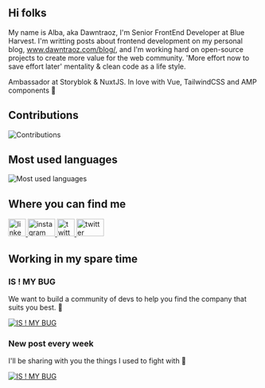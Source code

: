 ## Hi folks

My name is Alba, aka Dawntraoz, I'm Senior FrontEnd Developer at Blue Harvest. I'm writting posts about frontend development on my personal blog, www.dawntraoz.com/blog/, and I'm working hard on open-source projects to create more value for the web community. 'More effort now to save effort later' mentality & clean code as a life style.

Ambassador at Storyblok & NuxtJS. In love with Vue, TailwindCSS and AMP components 🥰

## Contributions

<img src="https://github-readme-stats.vercel.app/api?username=dawntraoz&show_icons=true&count_private=true&title_color=b794f4&text_color=ffffff&icon_color=ffffff&bg_color=1a202c&include_all_commits=true" alt="Contributions" />

## Most used languages

<img src="https://github-readme-stats.vercel.app/api/top-langs/?username=dawntraoz&layout=compact&title_color=553c9a&text_color=1a202c" alt="Most used languages" />

## Where you can find me

<p>
  <a href="https://www.linkedin.com/in/dawntraoz/" rel="nofollow">
    <img src="https://cdn.jsdelivr.net/npm/simple-icons@3.0.1/icons/linkedin.svg" alt="linkedin" height="35" />
  </a>

  <a href="https://www.instagram.com/dawntraoz/" rel="nofollow">
    <img src="https://cdn.jsdelivr.net/npm/simple-icons@3.0.1/icons/instagram.svg" alt="instagram" height="35" width="55" />
  </a>

  <a href="https://twitter.com/dawntraoz" rel="nofollow">
    <img src="https://cdn.jsdelivr.net/npm/simple-icons@3.0.1/icons/twitter.svg" alt="twitter" height="35" />
  </a>
  
  <a href="https://dev.to/dawntraoz" rel="nofollow">
    <img src="https://cdn.jsdelivr.net/npm/simple-icons@3.0.1/icons/dev-dot-to.svg" alt="twitter" height="35" width="55" />
  </a>
</p>

## Working in my spare time

### IS ! MY BUG
We want to build a community of devs to help you find the company that suits you best. 💜

<a href="https://www.dawntraoz.com/blog/presenting-our-new-project-is-not-my-bug/" rel="nofollow">
  <img src="https://img2.storyblok.com/672x0/f/79165/1292x484/86c9bad56a/evaluate-cta.png" alt="IS ! MY BUG" />
</a>

### New post every week
I'll be sharing with you the things I used to fight with 🦸‍

<a href="https://www.dawntraoz.com/blog/" rel="nofollow">
  <img src="https://www.dawntraoz.com/images/blog.png" alt="IS ! MY BUG" />
</a>

